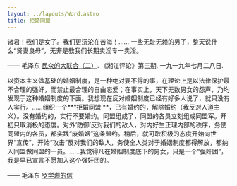 ```yaml
---
layout: ../layouts/Word.astro
title: 拒婚同盟
---
```


诸君！我们是女子。我们更沉沦在苦海！…… 一些无耻无赖的男子，整天说什么“贤妻良母”，无非是教我们长期卖淫专一卖淫。

—— 毛泽东 [民众的大联合（二）]. 《湘江评论》第三期. 一九一九年七月二八日.

[民众的大联合（二）]: https://www.marxists.org/chinese/maozedong/1968/1-013.htm

以资本主义做基础的婚姻制度，是一种绝对要不得的事，在理论上是以法律保护最不合理的强奸，而禁止最合理的自由恋爱；在事实上，天下无数男女的怨声，乃均发现于这种婚姻制度的下面。我想现在反对婚姻制度已经有好多人说了，就只没有人实行。……组织一个**“拒婚同盟’**，已有婚约的，解除婚约（我反对人道主义）。没有婚约的，实行不要婚约。同盟组成了，同盟的各员立刻组成同盟军。开初只取消极的态度。对外‘防御’反对我们的敌人，对内好生正理内部的秩序，务使同盟内的各员，都实践“废婚姻”这条盟约。稍后，就可取积极的态度开始向世界“宣传”，开始“攻击”反对我们的敌人，务使全人类对于婚姻制度都得解放，都纳入同盟做同盟的一员。……我觉得凡在婚姻制度底下的男女，只是一个“强奸团”，我是早已宣言不愿加入这个强奸团的。

—— 毛泽东 [罗学瓒的信](https://www.marxists.org/chinese/maozedong/1968/1-018.htm)